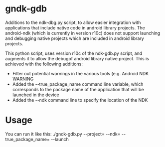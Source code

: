gndk-gdb
========

Additions to the ndk-dbg.py script, to allow easier integration with applications that include native code in android library projects. The android-ndk (which is currently in version r10c) does not support launching and debugging native projects which are included in android library projects.

This python script, uses version r10c of the ndk-gdb.py script, and augments it to allow the debugof android library native project. This is achieved with the following additions:
- Filter out potential warnings in the various tools (e.g. Android NDK WARNING
- Added the --true_package_name command line variable, which corresponds to the package name of the application that will be launched in the device
- Added the --ndk command line to specify the location of the NDK

Usage 
=======

You can run it like this: 
./gndk-gdb.py --project=<location of android native project> --ndk=<path to ndk> --true_package_name=<name of app to launch> --launch <activity to launch>
